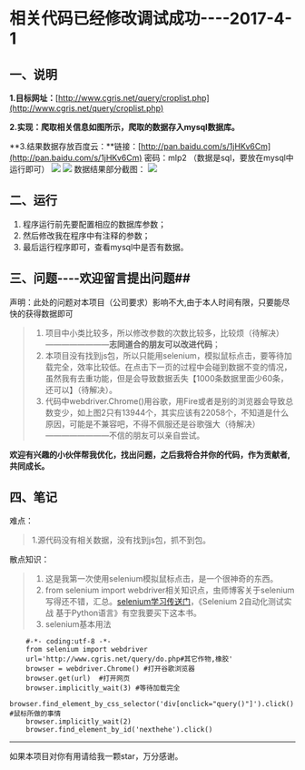 # 相关代码已经修改调试成功----2017-4-1  #
## **一、说明** ##

**1.目标网址：**[http://www.cgris.net/query/croplist.php](http://www.cgris.net/query/croplist.php)

**2.实现：爬取相关信息如图所示，爬取的数据存入mysql数据库。**

**3.结果数据存放百度云：**链接：[http://pan.baidu.com/s/1jHKv6Cm](http://pan.baidu.com/s/1jHKv6Cm) 密码：mlp2 （数据是sql，要放在mysql中运行即可）
![](http://images2015.cnblogs.com/blog/1129740/201704/1129740-20170401102108727-998626880.png)
![](http://images2015.cnblogs.com/blog/1129740/201704/1129740-20170401102120195-1133290644.png)
数据结果部分截图：
![](http://images2015.cnblogs.com/blog/1129740/201704/1129740-20170401102654508-569931415.png)


## **二、运行** ##
1. 程序运行前先要配置相应的数据库参数；
2. 然后修改我在程序中有注释的参数；
3. 最后运行程序即可，查看mysql中是否有数据。 

## **三、问题**----欢迎留言提出问题##
声明：此处的问题对本项目（公司要求）影响不大,由于本人时间有限，只要能尽快的获得数据即可
> 1. 项目中小类比较多，所以修改参数的次数比较多，比较烦（待解决）————————**志同道合的朋友可以改进代码**；
> 2. 本项目没有找到js包，所以只能用selenium，模拟鼠标点击，要等待加载完全，效率比较低。在点击下一页的过程中会碰到数据不变的情况，虽然我有去重功能，但是会导致数据丢失【1000条数据里面少60条，还可以】（待解决）。
> 3. 代码中webdriver.Chrome()用谷歌，用Fire或者是别的浏览器会导致总数变少，如上图2只有13944个，其实应该有22058个，不知道是什么原因，可能是不兼容吧，不得不佩服还是谷歌强大（待解决）————————不信的朋友可以亲自尝试。

**欢迎有兴趣的小伙伴帮我优化，找出问题，之后我将合并你的代码，作为贡献者,共同成长。**

## **四、笔记** ##
难点：

> 1.源代码没有相关数据，没有找到js包，抓不到包。

散点知识：

>  1. 这是我第一次使用selenium模拟鼠标点击，是一个很神奇的东西。
>  2. from selenium import webdriver相关知识点，虫师博客关于selenium写得还不错，汇总。[selenium学习传送门](http://www.cnblogs.com/fnng/p/3157639.html)，《Selenium 2自动化测试实战 基于Python语言》有空我要买下这本书。
>  3. selenium基本用法

	    #-*- coding:utf-8 -*-
	    from selenium import webdriver
	    url='http://www.cgris.net/query/do.php#其它作物,橡胶'
	    browser = webdriver.Chrome() #打开谷歌浏览器
	    browser.get(url)  #打开网页
	    browser.implicitly_wait(3) #等待加载完全
	    browser.find_element_by_css_selector('div[onclick="query()"]').click() #鼠标所做的事情
	    browser.implicitly_wait(2)
	    browser.find_element_by_id('nexthehe').click()

----------
如果本项目对你有用请给我一颗star，万分感谢。